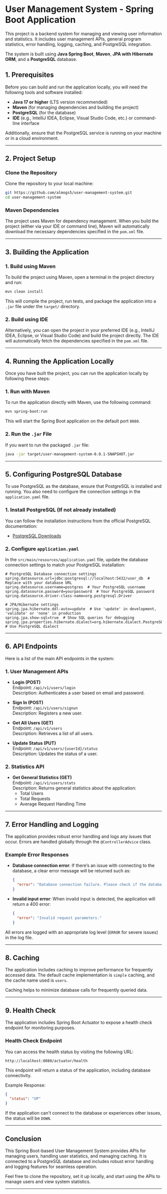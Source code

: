 # User Management System - Spring Boot Application

This project is a backend system for managing and viewing user information and statistics. It includes user management APIs, general program statistics, error handling, logging, caching, and PostgreSQL integration.

The system is built using **Java Spring Boot**, **Maven**, **JPA with Hibernate ORM**, and a **PostgreSQL** database.

## 1. Prerequisites

Before you can build and run the application locally, you will need the following tools and software installed:

- **Java 17 or higher** (LTS version recommended)
- **Maven** (for managing dependencies and building the project)
- **PostgreSQL** (for the database)
- **IDE** (e.g., IntelliJ IDEA, Eclipse, Visual Studio Code, etc.) or command-line interface

Additionally, ensure that the PostgreSQL service is running on your machine or in a cloud environment.

---

## 2. Project Setup

### Clone the Repository

Clone the repository to your local machine:

```bash
git https://github.com/almogs5/user-management-system.git
cd user-management-system
```

### Maven Dependencies

The project uses Maven for dependency management. When you build the project (either via your IDE or command line), Maven will automatically download the necessary dependencies specified in the `pom.xml` file.

---

## 3. Building the Application

### 1. Build using Maven

To build the project using Maven, open a terminal in the project directory and run:

```bash
mvn clean install
```

This will compile the project, run tests, and package the application into a `.jar` file under the `target/` directory.

### 2. Build using IDE

Alternatively, you can open the project in your preferred IDE (e.g., IntelliJ IDEA, Eclipse, or Visual Studio Code) and build the project directly. The IDE will automatically fetch the dependencies specified in the `pom.xml` file.

---

## 4. Running the Application Locally

Once you have built the project, you can run the application locally by following these steps:

### 1. Run with Maven

To run the application directly with Maven, use the following command:

```bash
mvn spring-boot:run
```

This will start the Spring Boot application on the default port `8080`. 

### 2. Run the `.jar` File

If you want to run the packaged `.jar` file:

```bash
java -jar target/user-management-system-0.0.1-SNAPSHOT.jar
```

---

## 5. Configuring PostgreSQL Database

To use PostgreSQL as the database, ensure that PostgreSQL is installed and running. You also need to configure the connection settings in the `application.yaml` file.

### 1. Install PostgreSQL (If not already installed)

You can follow the installation instructions from the official PostgreSQL documentation:
- [PostgreSQL Downloads](https://www.postgresql.org/download/)

### 2. Configure `application.yaml`

In the `src/main/resources/application.yaml` file, update the database connection settings to match your PostgreSQL installation:

```properties
# PostgreSQL Database connection settings
spring.datasource.url=jdbc:postgresql://localhost:5432/user_db  # Replace with your database URL
spring.datasource.username=postgres  # Your PostgreSQL username
spring.datasource.password=yourpassword  # Your PostgreSQL password
spring.datasource.driver-class-name=org.postgresql.Driver

# JPA/Hibernate settings
spring.jpa.hibernate.ddl-auto=update  # Use 'update' in development, 'validate' or 'none' in production
spring.jpa.show-sql=true  # Show SQL queries for debugging
spring.jpa.properties.hibernate.dialect=org.hibernate.dialect.PostgreSQLDialect  # Use PostgreSQL dialect
```
---

## 6. API Endpoints

Here is a list of the main API endpoints in the system:

### 1. **User Management APIs**

- **Login (POST)**  
  Endpoint: `/api/v1/users/login`  
  Description: Authenticates a user based on email and password.

- **Sign In (POST)**  
  Endpoint: `/api/v1/users/signun`  
  Description: Registers a new user.

- **Get All Users (GET)**  
  Endpoint: `/api/v1/users`  
  Description: Retrieves a list of all users.

- **Update Status (PUT)**  
  Endpoint: `/api/v1/users/{userId}/status`  
  Description: Updates the status of a user.

### 2. **Statistics API**

- **Get General Statistics (GET)**  
  Endpoint: `/api/v1/users/stats`  
  Description: Returns general statistics about the application:
    - Total Users
    - Total Requests
    - Average Request Handling Time

---

## 7. Error Handling and Logging

The application provides robust error handling and logs any issues that occur. Errors are handled globally through the `@ControllerAdvice` class.

### Example Error Responses

- **Database connection error**: If there’s an issue with connecting to the database, a clear error message will be returned such as:
  ```json
  {
    "error": "Database connection failure. Please check if the database server is running."
  }
  ```

- **Invalid input error**: When invalid input is detected, the application will return a 400 error:
  ```json
  {
    "error": "Invalid request parameters."
  }
  ```

All errors are logged with an appropriate log level (`ERROR` for severe issues) in the log file.

---

## 8. Caching

The application includes caching to improve performance for frequently accessed data. The default cache implementation is `simple` caching, and the cache name used is `users`.

Caching helps to minimize database calls for frequently queried data.

---
## 9. Health Check

The application includes Spring Boot Actuator to expose a health check endpoint for monitoring purposes.

### Health Check Endpoint

You can access the health status by visiting the following URL:

```
http://localhost:8080/actuator/health
```

This endpoint will return a status of the application, including database connectivity.

Example Response:

```json
{
  "status": "UP"
}
```

If the application can't connect to the database or experiences other issues, the status will be `DOWN`.

---
## Conclusion

This Spring Boot-based User Management System provides APIs for managing users, handling user statistics, and managing caching. It is connected to a PostgreSQL database and includes robust error handling and logging features for seamless operation.

Feel free to clone the repository, set it up locally, and start using the APIs to manage users and view system statistics.

---
